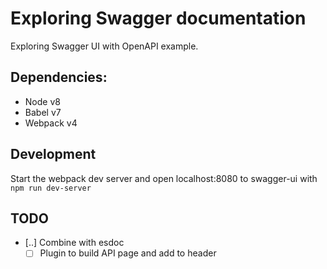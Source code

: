 # Exploring Swagger documentation

Exploring Swagger UI with OpenAPI example.

## Dependencies:
  - Node v8
  - Babel v7
  - Webpack v4


## Development

Start the webpack dev server and open localhost:8080 to swagger-ui with `npm run dev-server`



## TODO
  - [..] Combine with esdoc
    - [ ] Plugin to build API page and add to header
